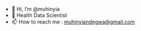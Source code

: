 - 👋 Hi, I’m @muhinyia
- 👀 Health Data Scientist
- 📫 How to reach me : muhinyiandegwa@gmail.com

<!---
muhinyia/muhinyia is a ✨ special ✨ repository because its `README.md` (this file) appears on your GitHub profile.
You can click the Preview link to take a look at your changes.
--->
